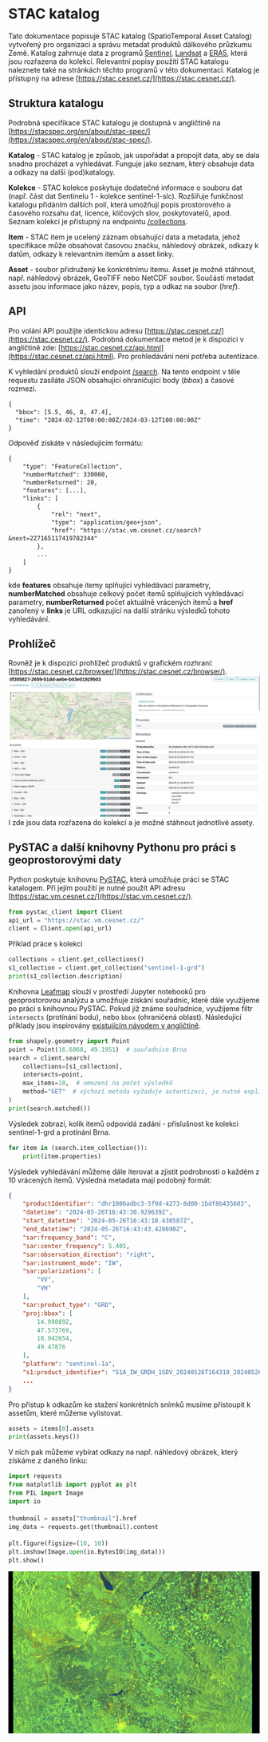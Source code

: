# STAC katalog
Tato dokumentace popisuje STAC katalog (SpatioTemporal Asset Catalog) vytvořený pro organizaci a správu metadat produktů
dálkového průzkumu Země. Katalog zahrnuje data z programů [Sentinel](./sentinel.md), [Landsat](./landsat.md) a [ERA5](./era5.md),
která jsou rozřazena do kolekcí.
Relevantní popisy použití STAC katalogu naleznete také na stránkách těchto programů v této dokumentaci.
Katalog je přístupný na adrese [https://stac.cesnet.cz/](https://stac.cesnet.cz/).

## Struktura katalogu
Podrobná specifikace STAC katalogu je dostupná v angličtině na [https://stacspec.org/en/about/stac-spec/](https://stacspec.org/en/about/stac-spec/). 

**Katalog** - STAC katalog je způsob, jak uspořádat a propojit data, aby se dala snadno procházet a vyhledávat. 
Funguje jako seznam, který obsahuje data a odkazy na další (pod)katalogy.

**Kolekce** - STAC kolekce poskytuje dodatečné informace o souboru dat (např. část dat Sentinelu 1 - kolekce sentinel-1-slc).
Rozšiřuje funkčnost katalogu přidáním dalších polí, která umožňují popis prostorového a časového rozsahu dat,
licence, klíčových slov, poskytovatelů, apod. Seznam kolekcí je přístupný na endpointu [/collections](https://stac.vm.cesnet.cz/collections).

**Item** - STAC item je ucelený záznam obsahující data a metadata, jehož specifikace může obsahovat časovou značku, náhledový obrázek,
odkazy k datům, odkazy k relevantním itemům a asset linky.

**Asset** - soubor přidružený ke konkrétnímu itemu. Asset je možné stáhnout, např.
náhledový obrázek, GeoTIFF nebo NetCDF soubor. Součástí metadat assetu jsou informace jako název, popis, typ a odkaz na soubor (_href_).

## API
Pro volání API použijte identickou adresu [https://stac.cesnet.cz/](https://stac.cesnet.cz/).
Podrobná dokumentace metod je k dispozici v angličtině zde: [https://stac.cesnet.cz/api.html](https://stac.cesnet.cz/api.html).
Pro prohledávání není potřeba autentizace.

K vyhledání produktů slouží endpoint [/search](https://stac.cesnet.cz/search).
Na tento endpoint v těle requestu zasíláte JSON obsahující ohraničující body (_bbox_) a časové rozmezí.

```
{
  "bbox": [5.5, 46, 8, 47.4], 
  "time": "2024-02-12T00:00:00Z/2024-03-12T100:00:00Z"
}
```

Odpověď získáte v následujícím formátu:

```
{
    "type": "FeatureCollection",
    "numberMatched": 330000,
    "numberReturned": 20,
    "features": [...],
    "links": [
        {
            "rel": "next",
            "type": "application/geo+json",
            "href": "https://stac.vm.cesnet.cz/search?&next=227165117419782344"
        },
        ...
    ]
}
```
kde **features** obsahuje itemy splňující vyhledávací parametry, **numberMatched** obsahuje celkový počet itemů splňujících
vyhledávací parametry, **numberReturned** počet aktuálně vrácených itemů a **href** zanořený v **links** je URL odkazující na další
stránku výsledků tohoto vyhledávání.


## Prohlížeč
Rovněž je k dispozici prohlížeč produktů v grafickém rozhraní: [https://stac.cesnet.cz/browser/](https://stac.cesnet.cz/browser/).
![stac_browser.png](stac_browser.png)
I zde jsou data rozřazena do kolekcí a je možné stáhnout jednotlivé assety.

## PySTAC a další knihovny Pythonu pro práci s geoprostorovými daty
Python poskytuje knihovnu [PySTAC](https://pystac.readthedocs.io/en/stable/), která umožňuje práci se STAC katalogem.
Při jejím použití je nutné použít API adresu [https://stac.vm.cesnet.cz/](https://stac.vm.cesnet.cz/).

```python
from pystac_client import Client
api_url = "https://stac.vm.cesnet.cz/"
client = Client.open(api_url)
```

Příklad práce s kolekcí
```python
collections = client.get_collections()
s1_collection = client.get_collection("sentinel-1-grd")
print(s1_collection.description)
```

Knihovna [Leafmap](https://leafmap.org/) slouží v prostředí Jupyter notebooků pro geoprostorovou analýzu
a umožňuje získání souřadnic, které dále využijeme po práci s knihovnou PySTAC. Pokud již známe souřadnice,
využijeme filtr `intersects` (protínání bodu), nebo `bbox` (ohraničená oblast). Následující příklady jsou
inspirovány [existujícím návodem v angličtině](https://carpentries-incubator.github.io/geospatial-python/instructor/05-access-data.html#search-a-stac-catalog).

```python
from shapely.geometry import Point
point = Point(16.6068, 49.1951)  # souřadnice Brna
search = client.search(
    collections=[s1_collection],
    intersects=point,
    max_items=10,  # omezení na počet výsledků
    method="GET"  # výchozí metoda vyžaduje autentizaci, je nutné explicitně specifikovat GET
)
print(search.matched())
```

Výsledek zobrazí, kolik itemů odpovídá zadání - příslušnost ke kolekci sentinel-1-grd a protínání Brna.

```python
for item in (search.item_collection()):
    print(item.properties)
```

Výsledek vyhledávání můžeme dále iterovat a zjistit podrobnosti o každém z 10 vrácených itemů. Výsledná
metadata mají podobný formát:

```json
{
    "productIdentifier": "dhr1006adbc3-5f9d-4273-8d00-1bdf8b435603",
    "datetime": "2024-05-26T16:43:30.929639Z",
    "start_datetime": "2024-05-26T16:43:18.430587Z",
    "end_datetime": "2024-05-26T16:43:43.428690Z",
    "sar:frequency_band": "C",
    "sar:center_frequency": 5.405,
    "sar:observation_direction": "right",
    "sar:instrument_mode": "IW",
    "sar:polarizations": [
        "VV",
        "VH"
    ],
    "sar:product_type": "GRD",
    "proj:bbox": [
        14.998892,
        47.573769,
        18.942654,
        49.47876
    ],
    "platform": "sentinel-1a",
    "s1:product_identifier": "S1A_IW_GRDH_1SDV_20240526T164318_20240526T164343_054045_069226_1020",
    ...
}
```

Pro přístup k odkazům ke stažení konkrétních snímků musíme přistoupit k assetům, které můžeme vylistovat.
```python
assets = items[0].assets
print(assets.keys())
```

V nich pak můžeme vybírat odkazy na např. náhledový obrázek, který získáme z daného linku:
```python
import requests
from matplotlib import pyplot as plt
from PIL import Image
import io

thumbnail = assets["thumbnail"].href
img_data = requests.get(thumbnail).content

plt.figure(figsize=(10, 10))
plt.imshow(Image.open(io.BytesIO(img_data)))
plt.show()
```

![stac_thumbnail.png](stac_thumbnail.png)
